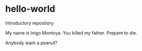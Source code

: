 # hello-world
Introductory repository

My name is Inigo Montoya. You killed my father. Prepare to die. 

Anybody want a peanut?
